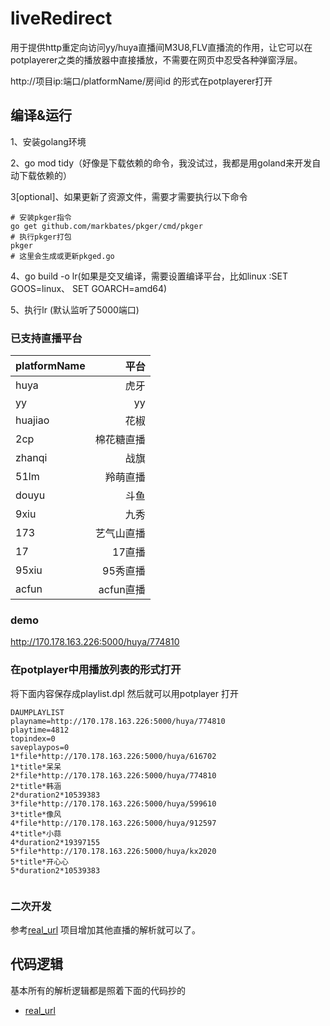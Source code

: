 # liveRedirect
用于提供http重定向访问yy/huya直播间M3U8,FLV直播流的作用，让它可以在potplayerer之类的播放器中直接播放，不需要在网页中忍受各种弹窗浮层。

http://项目ip:端口/platformName/房间id 的形式在potplayerer打开

## 编译&运行
1、安装golang环境

2、go mod tidy（好像是下载依赖的命令，我没试过，我都是用goland来开发自动下载依赖的）

3[optional]、如果更新了资源文件，需要才需要执行以下命令        
```shell script
# 安装pkger指令
go get github.com/markbates/pkger/cmd/pkger
# 执行pkger打包
pkger
# 这里会生成或更新pkged.go
``` 

4、go build -o lr(如果是交叉编译，需要设置编译平台，比如linux :SET GOOS=linux、 SET GOARCH=amd64)

5、执行lr (默认监听了5000端口)

### 已支持直播平台
| platformName |  平台| 
| :-----| ----: | 
| huya | 虎牙 | 
| yy | yy | 
| huajiao | 花椒 | 
| 2cp | 棉花糖直播 | 
| zhanqi | 战旗 | 
| 51lm | 羚萌直播 | 
| douyu| 斗鱼 | 
| 9xiu| 九秀 | 
| 173| 艺气山直播 | 
| 17| 17直播 |
| 95xiu| 95秀直播 | 
| acfun| acfun直播 | 


### demo
http://170.178.163.226:5000/huya/774810

### 在potplayer中用播放列表的形式打开

将下面内容保存成playlist.dpl 然后就可以用potplayer 打开
```
DAUMPLAYLIST
playname=http://170.178.163.226:5000/huya/774810
playtime=4812
topindex=0
saveplaypos=0
1*file*http://170.178.163.226:5000/huya/616702
1*title*呆呆
2*file*http://170.178.163.226:5000/huya/774810
2*title*韩涵
2*duration2*10539383
3*file*http://170.178.163.226:5000/huya/599610
3*title*像风
4*file*http://170.178.163.226:5000/huya/912597
4*title*小蒜
4*duration2*19397155
5*file*http://170.178.163.226:5000/huya/kx2020
5*title*开心心
5*duration2*10539383


```


### 二次开发

参考[real_url](https://github.com/wbt5/real-url) 项目增加其他直播的解析就可以了。


## 代码逻辑
基本所有的解析逻辑都是照着下面的代码抄的
- [real_url](https://github.com/wbt5/real-url)
